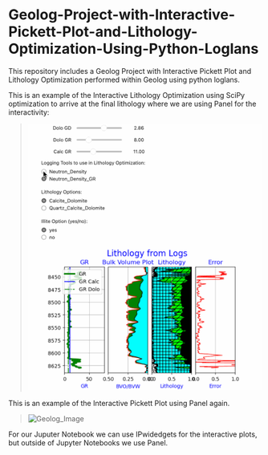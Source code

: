 # Geolog-Project-with-Interactive-Pickett-Plot-and-Lithology-Optimization-Using-Python-Loglans
This repository includes a Geolog Project with Interactive Pickett Plot and Lithology Optimization performed within Geolog using python loglans.

This is an example of the Interactive Lithology Optimization using SciPy optimization to arrive at the final lithology where we are using Panel for the interactivity:
>
>![Geolog_Image](Interactive_lith.gif)
>
This is an example of the Interactive Pickett Plot using Panel again.
>
>![Geolog_Image](Pickett_ipwidgets.gif)
>
For our Juputer Notebook we can use IPwidedgets for the interactive plots, but outside of Jupyter Notebooks we use Panel.
